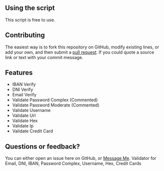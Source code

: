 
## Using the script

This script is free to use.

## Contributing

The easiest way is to fork this repository on GitHub, modify existing lines, or add your own, and then submit a [pull request](https://help.github.com/en/articles/about-pull-requests). If you could quote a source link or text with your commit message.


## Features
 * IBAN Verify
 * DNI Verify
 * Email Verify
 * Validate Password Complex (Commented)
 * Validate Password Moderate (Commented)
 * Validate Username
 * Validate Url
 * Validate Hex
 * Validate Ip
 * Validate Credit Card


## Questions or feedback?

You can either open an issue here on GitHub, or [Message Me](https://m.me/vickom.morozov).
Validator for Email, DNI, IBAN, Password Complex, Username, Hex, Credit Cards
